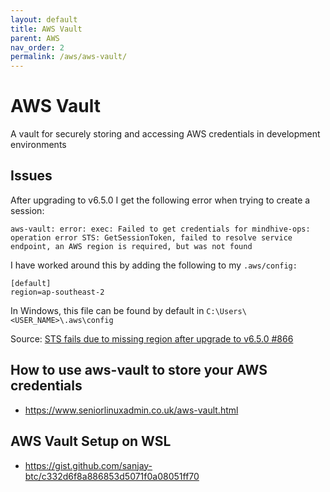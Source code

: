 ```yaml
---
layout: default
title: AWS Vault
parent: AWS
nav_order: 2
permalink: /aws/aws-vault/
---
```


# AWS Vault

A vault for securely storing and accessing AWS credentials in development environments

## Issues

After upgrading to v6.5.0 I get the following error when trying to create a session:
```
aws-vault: error: exec: Failed to get credentials for mindhive-ops: operation error STS: GetSessionToken, failed to resolve service endpoint, an AWS region is required, but was not found
```

I have worked around this by adding the following to my `.aws/config:`

```
[default]
region=ap-southeast-2
```

In Windows, this file can be found by default in `C:\Users\<USER_NAME>\.aws\config`

Source: [STS fails due to missing region after upgrade to v6.5.0 #866](https://github.com/99designs/aws-vault/issues/866)

## How to use aws-vault to store your AWS credentials

- https://www.seniorlinuxadmin.co.uk/aws-vault.html

## AWS Vault Setup on WSL

- https://gist.github.com/sanjay-btc/c332d6f8a886853d5071f0a08051ff70

